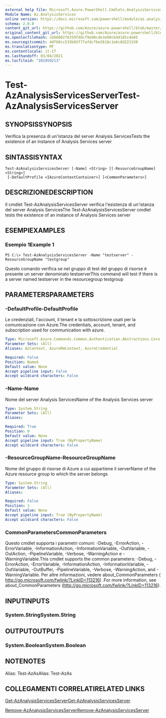 ```yaml
---
external help file: Microsoft.Azure.PowerShell.Cmdlets.AnalysisServices.dll-Help.xml
Module Name: Az.AnalysisServices
online version: https://docs.microsoft.com/powershell/module/az.analysisservices/test-azanalysisservicesserver
schema: 2.0.0
content_git_url: https://github.com/Azure/azure-powershell/blob/master/src/AnalysisServices/AnalysisServices/help/Test-AzAnalysisServicesServer.md
original_content_git_url: https://github.com/Azure/azure-powershell/blob/master/src/AnalysisServices/AnalysisServices/help/Test-AzAnalysisServicesServer.md
ms.openlocfilehash: cb6680276359fddcf9a98cde3e90cb44185c4e85
ms.sourcegitcommit: 4dfb0cc533b83f77afdcfbe2618c1e6c8d221330
ms.translationtype: MT
ms.contentlocale: it-IT
ms.lasthandoff: 03/04/2021
ms.locfileid: "101959213"
---
```

# <span data-ttu-id="8e454-101">Test-AzAnalysisServicesServer</span><span class="sxs-lookup"><span data-stu-id="8e454-101">Test-AzAnalysisServicesServer</span></span>

## <span data-ttu-id="8e454-102">SYNOPSIS</span><span class="sxs-lookup"><span data-stu-id="8e454-102">SYNOPSIS</span></span>
<span data-ttu-id="8e454-103">Verifica la presenza di un'istanza del server Analysis Services</span><span class="sxs-lookup"><span data-stu-id="8e454-103">Tests the existence of an instance of Analysis Services server</span></span>

## <span data-ttu-id="8e454-104">SINTASSI</span><span class="sxs-lookup"><span data-stu-id="8e454-104">SYNTAX</span></span>

```
Test-AzAnalysisServicesServer [-Name] <String> [[-ResourceGroupName] <String>]
 [-DefaultProfile <IAzureContextContainer>] [<CommonParameters>]
```

## <span data-ttu-id="8e454-105">DESCRIZIONE</span><span class="sxs-lookup"><span data-stu-id="8e454-105">DESCRIPTION</span></span>
<span data-ttu-id="8e454-106">Il cmdlet Test-AzAnalysisServicesServer verifica l'esistenza di un'istanza del server Analysis Services</span><span class="sxs-lookup"><span data-stu-id="8e454-106">The Test-AzAnalysisServicesServer cmdlet tests the existence of an instance of Analysis Services server</span></span>

## <span data-ttu-id="8e454-107">ESEMPI</span><span class="sxs-lookup"><span data-stu-id="8e454-107">EXAMPLES</span></span>

### <span data-ttu-id="8e454-108">Esempio 1</span><span class="sxs-lookup"><span data-stu-id="8e454-108">Example 1</span></span>
```
PS C:\> Test-AzAnalysisServicesServer -Name "testserver" -ResourceGroupName "testgroup"
```

<span data-ttu-id="8e454-109">Questo comando verifica se nel gruppo di test del gruppo di risorse è presente un server denominato testserver</span><span class="sxs-lookup"><span data-stu-id="8e454-109">This command will test if there is a server named testserver in the resourcegroup testgroup</span></span>

## <span data-ttu-id="8e454-110">PARAMETERS</span><span class="sxs-lookup"><span data-stu-id="8e454-110">PARAMETERS</span></span>

### <span data-ttu-id="8e454-111">-DefaultProfile</span><span class="sxs-lookup"><span data-stu-id="8e454-111">-DefaultProfile</span></span>
<span data-ttu-id="8e454-112">Le credenziali, l'account, il tenant e la sottoscrizione usati per la comunicazione con Azure.</span><span class="sxs-lookup"><span data-stu-id="8e454-112">The credentials, account, tenant, and subscription used for communication with azure.</span></span>

```yaml
Type: Microsoft.Azure.Commands.Common.Authentication.Abstractions.Core.IAzureContextContainer
Parameter Sets: (All)
Aliases: AzContext, AzureRmContext, AzureCredential

Required: False
Position: Named
Default value: None
Accept pipeline input: False
Accept wildcard characters: False
```

### <span data-ttu-id="8e454-113">-Name</span><span class="sxs-lookup"><span data-stu-id="8e454-113">-Name</span></span>
<span data-ttu-id="8e454-114">Nome del server Analysis Services</span><span class="sxs-lookup"><span data-stu-id="8e454-114">Name of the Analysis Services server</span></span>

```yaml
Type: System.String
Parameter Sets: (All)
Aliases:

Required: True
Position: 0
Default value: None
Accept pipeline input: True (ByPropertyName)
Accept wildcard characters: False
```

### <span data-ttu-id="8e454-115">-ResourceGroupName</span><span class="sxs-lookup"><span data-stu-id="8e454-115">-ResourceGroupName</span></span>
<span data-ttu-id="8e454-116">Nome del gruppo di risorse di Azure a cui appartiene il server</span><span class="sxs-lookup"><span data-stu-id="8e454-116">Name of the Azure resource group to which the server belongs</span></span>

```yaml
Type: System.String
Parameter Sets: (All)
Aliases:

Required: False
Position: 1
Default value: None
Accept pipeline input: True (ByPropertyName)
Accept wildcard characters: False
```

### <span data-ttu-id="8e454-117">CommonParameters</span><span class="sxs-lookup"><span data-stu-id="8e454-117">CommonParameters</span></span>
<span data-ttu-id="8e454-118">Questo cmdlet supporta i parametri comuni: -Debug, -ErrorAction, -ErrorVariable, -InformationAction, -InformationVariable, -OutVariable, -OutAction, -PipelineVariable, -Verbose, -WarningAction e -WarningVariable.</span><span class="sxs-lookup"><span data-stu-id="8e454-118">This cmdlet supports the common parameters: -Debug, -ErrorAction, -ErrorVariable, -InformationAction, -InformationVariable, -OutVariable, -OutBuffer, -PipelineVariable, -Verbose, -WarningAction, and -WarningVariable.</span></span> <span data-ttu-id="8e454-119">Per altre informazioni, vedere about_CommonParameters ( http://go.microsoft.com/fwlink/?LinkID=113216) .</span><span class="sxs-lookup"><span data-stu-id="8e454-119">For more information, see about_CommonParameters (http://go.microsoft.com/fwlink/?LinkID=113216).</span></span>

## <span data-ttu-id="8e454-120">INPUT</span><span class="sxs-lookup"><span data-stu-id="8e454-120">INPUTS</span></span>

### <span data-ttu-id="8e454-121">System.String</span><span class="sxs-lookup"><span data-stu-id="8e454-121">System.String</span></span>

## <span data-ttu-id="8e454-122">OUTPUT</span><span class="sxs-lookup"><span data-stu-id="8e454-122">OUTPUTS</span></span>

### <span data-ttu-id="8e454-123">System.Boolean</span><span class="sxs-lookup"><span data-stu-id="8e454-123">System.Boolean</span></span>

## <span data-ttu-id="8e454-124">NOTE</span><span class="sxs-lookup"><span data-stu-id="8e454-124">NOTES</span></span>
<span data-ttu-id="8e454-125">Alias: Test-AzAs</span><span class="sxs-lookup"><span data-stu-id="8e454-125">Alias: Test-AzAs</span></span>

## <span data-ttu-id="8e454-126">COLLEGAMENTI CORRELATI</span><span class="sxs-lookup"><span data-stu-id="8e454-126">RELATED LINKS</span></span>

[<span data-ttu-id="8e454-127">Get-AzAnalysisServicesServer</span><span class="sxs-lookup"><span data-stu-id="8e454-127">Get-AzAnalysisServicesServer</span></span>](./Get-AzAnalysisServicesServer.md)

[<span data-ttu-id="8e454-128">Remove-AzAnalysisServicesServer</span><span class="sxs-lookup"><span data-stu-id="8e454-128">Remove-AzAnalysisServicesServer</span></span>](./Remove-AzAnalysisServicesServer.md)
